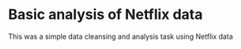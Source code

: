 # Basic analysis of Netflix data

This was a simple data cleansing and analysis task using Netflix data

